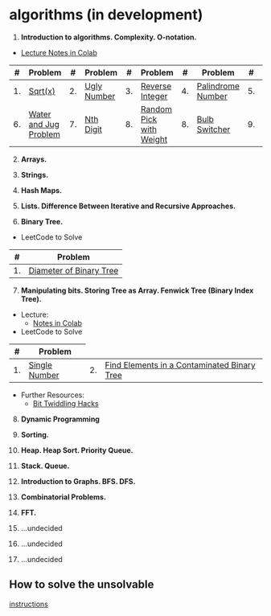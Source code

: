 # algorithms (in development)

1. **Introduction to algorithms. Complexity. O-notation.**
  * [Lecture Notes in Colab](https://colab.research.google.com/github/fbeilstein/algorithms/blob/master/introduction.ipynb)
  <table>
  <thead><tr> 
     <th>#</th> <th>Problem</th> <th>#</th> <th>Problem</th>  <th>#</th> <th>Problem</th>  <th>#</th> <th>Problem</th>  <th>#</th> <th>Problem</th> 
  </tr></thead>
  <tbody>
    <tr>
      <td>1.</td> <td><a href="https://leetcode.com/problems/sqrtx/">Sqrt(x)</td>
      <td>2.</td> <td><a href="https://leetcode.com/problems/ugly-number/">Ugly Number</td>
      <td>3.</td> <td><a href="https://leetcode.com/problems/reverse-integer/">Reverse Integer</td>
      <td>4.</td> <td><a href="https://leetcode.com/problems/palindrome-number/solution/">Palindrome Number</td>
      <td>5.</td> <td><a href="https://leetcode.com/problems/powx-n/">Pow(x, n)</td>
    </tr>
    <tr>
      <td>6.</td> <td><a href="https://leetcode.com/problems/water-and-jug-problem/">Water and Jug Problem</td>
      <td>7.</td> <td><a href="https://leetcode.com/problems/nth-digit/">Nth Digit</td>
      <td>8.</td> <td><a href="https://leetcode.com/problems/random-pick-with-weight/">Random Pick with Weight</td>
      <td>8.</td> <td><a href="https://leetcode.com/problems/bulb-switcher/">Bulb Switcher</td>
      <td>9.</td> <td><a href="https://leetcode.com/problems/bulb-switcher-ii/">Bulb Switcher II</td>
    </tr>
  </tbody>
  </table>

2. **Arrays.**

3. **Strings.**

4. **Hash Maps.**

5. **Lists. Difference Between Iterative and Recursive Approaches.**

6. **Binary Tree.**
  * LeetCode to Solve
  <table>
  <thead><tr> 
     <th>#</th> <th>Problem</th>
  </tr></thead>
  <tbody>
    <tr>
      <td>1.</td> <td><a href="https://leetcode.com/problems/diameter-of-binary-tree/">Diameter of Binary Tree</td>
    </tr>
  </tbody>
  </table>


7. **Manipulating bits. Storing Tree as Array. Fenwick Tree (Binary Index Tree).**
  * Lecture:
     - [Notes in Colab](https://colab.research.google.com/github/fbeilstein/algorithms/blob/master/fenwick_tree.ipynb)
  * LeetCode to Solve
  <table>
  <thead><tr> 
     <th>#</th> <th>Problem</th>
  </tr></thead>
  <tbody>
    <tr>
      <td>1.</td> <td><a href="https://leetcode.com/problems/single-number/">Single Number</td>
      <td>2.</td> <td><a href="https://leetcode.com/problems/find-elements-in-a-contaminated-binary-tree/">Find Elements in a Contaminated Binary Tree</td>
    </tr>
  </tbody>
  </table>
  
  * Further Resources:
     - [Bit Twiddling Hacks](https://graphics.stanford.edu/~seander/bithacks.html)

8. **Dynamic Programming**

9. **Sorting.**

10. **Heap. Heap Sort. Priority Queue.**

12. **Stack. Queue.**

11. **Introduction to Graphs. BFS. DFS.**

12. **Combinatorial Problems.**

13. **FFT.**

14. ...undecided

15. ...undecided

16. ...undecided

## How to solve the unsolvable

[instructions](https://github.com/fbeilstein/algorithms/blob/master/how_to_solve.md)
